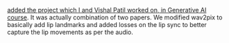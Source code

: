 [added the project which I and Vishal Patil worked on, in Generative AI course](https://github.com/shwandere/wav2pix_modified.git). It was actually combination of two papers. We modified wav2pix to basically add lip landmarks and added losses on the lip sync to better capture the lip movements as per the audio. 
